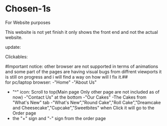 # Chosen-1s
For Website purposes


This website is not yet finish it only shows the front end and not the actual website. 

update:

Clickables:

#Important notice: other browser are not supported in terms of animations and some part of the pages are having visual bugs from diffrent viewports it is still on progress and i will find a way on how will I fix it.##                                                                                                             
  for pc/laptop browser:
  -"Home"
  -"About Us"
  - "^" icon: Scroll to top(Main page Only other page are not included as of now)
  -"Contact Us" at the bottom
  -"Our Cakes"
  -The Cakes from "What's New" tab
  -"What's New","Round Cake","Roll Cake","Dreamcake and Cheesecake","Cupcake","Sweetbites" when Click it will go to the Order page
  - the "+" sign and "-" sign from the order page 
